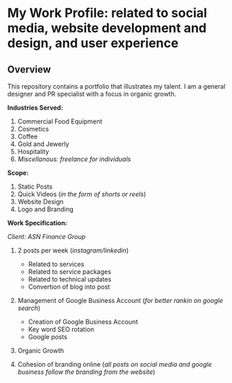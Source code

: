 # My Work Profile: related to social media, website development and design, and user experience

## Overview

This repository contains a portfolio that illustrates my talent. I am a general designer and PR specialist with a focus in organic growth.

**Industries Served:**

1. Commercial Food Equipment
2. Cosmetics
3. Coffee
4. Gold and Jewerly
5. Hospitality
6. *Miscellanous: freelance for individuals*

**Scope:**

1. Static Posts
2. Quick Videos (*in the form of shorts or reels*)
3. Website Design
4. Logo and Branding

**Work Specification:**

*Client: ASN Finance Group*

1. 2 posts per week (*instagram/linkedin*)
    - Related to services
    - Related to service packages
    - Related to technical updates
    - Convertion of blog into post
      
2. Management of Google Business Account (*for better rankin on google search*)
    - Creation of Google Business Account
    - Key word SEO rotation
    - Google posts
  
3. Organic Growth

4. Cohesion of branding online (*all posts on social media and google business follow the branding from the website*)
